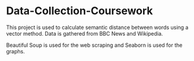 # Data-Collection-Coursework

This project is used to calculate semantic distance between words using a vector method. Data is gathered from BBC News and Wikipedia.

Beautiful Soup is used for the web scraping and Seaborn is used for the graphs.
